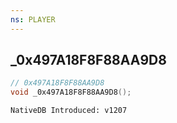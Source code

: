 ```yaml
---
ns: PLAYER
---
```

## _0x497A18F8F88AA9D8

```c
// 0x497A18F8F88AA9D8
void _0x497A18F8F88AA9D8();
```

```
NativeDB Introduced: v1207
```

